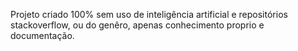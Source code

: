 Projeto criado 100% sem uso de inteligência artificial e repositórios stackoverflow, ou do genêro, apenas conhecimento proprio e documentação.
